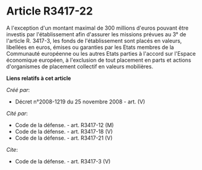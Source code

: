 # Article R3417-22

A l'exception d'un montant maximal de 300 millions d'euros pouvant être investis par l'établissement afin d'assurer les
missions prévues au 3° de l'article R. 3417-3, les fonds de l'établissement sont placés en valeurs, libellées en euros,
émises ou garanties par les Etats membres de la Communauté européenne ou les autres Etats parties à l'accord sur l'Espace
économique européen, à l'exclusion de tout placement en parts et actions d'organismes de placement collectif en valeurs
mobilières.

**Liens relatifs à cet article**

_Créé par_:

  - Décret n°2008-1219 du 25 novembre 2008 - art. (V)

_Cité par_:

  - Code de la défense. - art. R3417-12 (M)
  - Code de la défense. - art. R3417-18 (V)
  - Code de la défense. - art. R3417-21 (V)

_Cite_:

  - Code de la défense. - art. R3417-3 (V)
